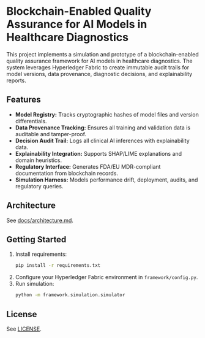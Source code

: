 # Blockchain-Enabled Quality Assurance for AI Models in Healthcare Diagnostics

This project implements a simulation and prototype of a blockchain-enabled quality assurance framework for AI models in healthcare diagnostics. The system leverages Hyperledger Fabric to create immutable audit trails for model versions, data provenance, diagnostic decisions, and explainability reports.

## Features

- **Model Registry:** Tracks cryptographic hashes of model files and version differentials.
- **Data Provenance Tracking:** Ensures all training and validation data is auditable and tamper-proof.
- **Decision Audit Trail:** Logs all clinical AI inferences with explainability data.
- **Explainability Integration:** Supports SHAP/LIME explanations and domain heuristics.
- **Regulatory Interface:** Generates FDA/EU MDR-compliant documentation from blockchain records.
- **Simulation Harness:** Models performance drift, deployment, audits, and regulatory queries.

## Architecture

See [docs/architecture.md](docs/architecture.md).

## Getting Started

1. Install requirements:
    ```bash
    pip install -r requirements.txt
    ```
2. Configure your Hyperledger Fabric environment in `framework/config.py`.
3. Run simulation:
    ```bash
    python -m framework.simulation.simulator
    ```

## License

See [LICENSE](LICENSE).